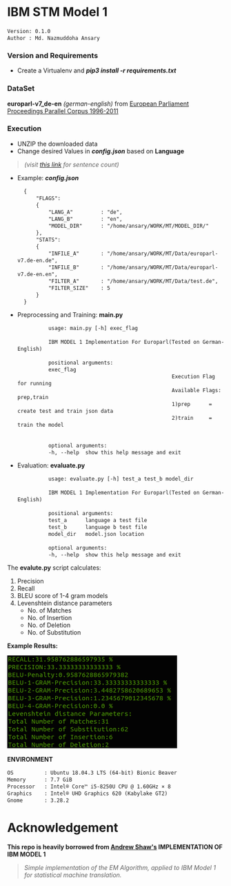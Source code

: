 # IBM STM Model 1

    Version: 0.1.0 
    Author : Md. Nazmuddoha Ansary    
            
                  

### Version and Requirements
* Create a Virtualenv and ***pip3 install -r requirements.txt***

###  DataSet
 **europarl-v7_de-en** *(german-english)* from [European Parliament Proceedings Parallel Corpus 1996-2011](https://www.statmt.org/europarl/)     

###  Execution
* UNZIP the downloaded data
* Change desired Values in ***config.json***  based on **Language**  
> *(visit [this link](https://www.statmt.org/europarl/) for sentence count)*
* Example: ***config.json***    
            
        {
            "FLAGS":
            {
                "LANG_A"         : "de",
                "LANG_B"         : "en",
                "MODEL_DIR"      : "/home/ansary/WORK/MT/MODEL_DIR/"
            },
            "STATS":
            {
                "INFILE_A"       : "/home/ansary/WORK/MT/Data/europarl-v7.de-en.de",
                "INFILE_B"       : "/home/ansary/WORK/MT/Data/europarl-v7.de-en.en",
                "FILTER_A"       : "/home/ansary/WORK/MT/Data/test.de",
                "FILTER_SIZE"    : 5
            }
        }





* Preprocessing and Training: **main.py**

                usage: main.py [-h] exec_flag

                IBM MODEL 1 Implementation For Europarl(Tested on German-English) 

                positional arguments:
                exec_flag   
                                                        Execution Flag for running 
                                                        Available Flags: prep,train
                                                        1)prep      = create test and train json data
                                                        2)train     = train the model 
                                                        

                optional arguments:
                -h, --help  show this help message and exit

* Evaluation: **evaluate.py** 

                usage: evaluate.py [-h] test_a test_b model_dir

                IBM MODEL 1 Implementation For Europarl(Tested on German-English)

                positional arguments:
                test_a      language a test file
                test_b      language b test file
                model_dir   model.json location

                optional arguments:
                -h, --help  show this help message and exit


The **evalute.py** script calculates:
1. Precision 
2. Recall 
3. BLEU score of 1-4 gram models
4. Levenshtein distance parameters 
    *    No. of Matches 
    *    No. of Insertion
    *    No. of Deletion
    *    No. of Substitution

**Example Results:**

![](/MODEL_DIR/RESULTS.png?raw=true)

**ENVIRONMENT**  

    OS          : Ubuntu 18.04.3 LTS (64-bit) Bionic Beaver        
    Memory      : 7.7 GiB  
    Processor   : Intel® Core™ i5-8250U CPU @ 1.60GHz × 8    
    Graphics    : Intel® UHD Graphics 620 (Kabylake GT2)  
    Gnome       : 3.28.2  

# Acknowledgement
**This repo is heavily borrowed from [Andrew Shaw's](https://github.com/shawa) IMPLEMENTATION OF IBM MODEL 1**
>*Simple implementation of the EM Algorithm, applied to IBM Model 1 for statistical machine translation.*
